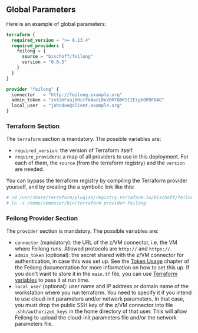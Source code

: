 ## Global Parameters

Here is an example of global parameters:

```terraform
terraform {
  required_version = ">= 0.13.4"
  required_providers {
    feilong = {
      source = "bischoff/feilong"
      version = "0.0.5"
    }
  }
}

provider "feilong" {
  connector   = "http://feilong.example.org"
  admin_token = "zvX2mFxuj8HcrYkAacLReV0RTQ0K5IIEighOR9F8AG"
  local_user  = "johndoe@client.example.org"
}
```

### Terraform Section

The `terraform` section is mandatory. The possible variables are:

 * `required_version`: the version of Terraform itself.
 * `require_providers`: a map of all providers to use in this deployment. For each of them, the `source` (from the terraform registry) and the `version` are needed.

You can bypass the terraform registry by compiling the Terraform provider yourself, and by creating the a symbolic link like this:

```bash
# cd /usr/share/terraform/plugins/registry.terraform.io/bischoff/feilong/0.0.5/linux_amd64/
# ln -s /home/someuser/bin/terraform-provider-feilong
```


### Feilong Provider Section

The `provider` section is mandatory. The possible variables are:

 * `connector` (mandatory): the URL of the z/VM connector, i.e. the VM where Feilong runs. Allowed protocols are `http://` and `https://`.
 * `admin_token` (optional): the secret shared with the z/VM connector for authentication, in case this was set up. See the [Token Usage](https://cloudlib4zvm.readthedocs.io/en/latest/setuphttpd.html#token-usage) chapter of the Feilong documentation for more information on how to set this up. If you don't want to store it in the `main.tf` file, you can use [Terraform variables](https://developer.hashicorp.com/terraform/language/values/variables) to pass it at run time.
 * `local_user` (optional): user name and IP address or domain name of the workstation where you run terraform. You need to specify it if you intend to use cloud-init parameters and/or network parameters. In that case, you must drop the public SSH key of the z/VM connector into file `.shh/authorized_keys` in the home directory of that user. This will allow Feilong to upload the cloud-init parameters file and/or the network parameters file.
